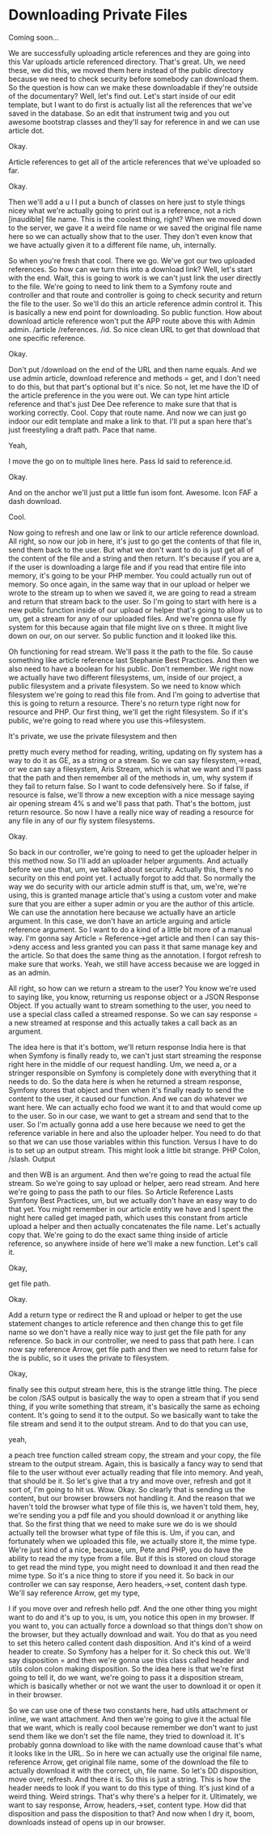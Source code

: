 # Downloading Private Files

Coming soon...

We are successfully uploading article references and they are going into this Var
uploads article referenced directory. That's great. Uh, we need these, we did this,
we moved them here instead of the public directory because we need to check security
before somebody can download them. So the question is how can we make these
downloadable if they're outside of the documentary? Well, let's find out. Let's start
inside of our edit template, but I want to do first is actually list all the
references that we've saved in the database. So an edit that instrument twig and you
out awesome bootstrap classes and they'll say for reference in and we can use article
dot.

Okay.

Article references to get all of the article references that we've uploaded so far.

Okay.

Then we'll add a u l I put a bunch of classes on here just to style things nicey what
we're actually going to print out is a reference, not a rich [inaudible] file name.
This is the coolest thing, right? When we moved down to the server, we gave it a
weird file name or we saved the original file name here so we can actually show that
to the user. They don't even know that we have actually given it to a different file
name, uh, internally.

So when you're fresh that cool. There we go. We've got our two uploaded references.
So how can we turn this into a download link? Well, let's start with the end. Wait,
this is going to work is we can't just link the user directly to the file. We're
going to need to link them to a Symfony route and controller and that route and
controller is going to check security and return the file to the user. So we'll do
this an article reference admin control it. This is basically a new end point for
downloading. So public function. How about download article reference won't put the
APP route above this with Admin admin. /article /references. /id. So nice clean URL
to get that download that one specific reference.

Okay.

Don't put /download on the end of the URL and then name equals. And we use admin
article, download reference and methods = get, and I don't need to do this, but that
part's optional but it's nice. So not, let me have the ID of the article preference
in the you were out. We can type hint article reference and that's just Dee Dee
reference to make sure that that is working correctly. Cool. Copy that route name.
And now we can just go indoor our edit template and make a link to that. I'll put a
span here that's just freestyling a draft path. Pace that name.

Yeah,

I move the go on to multiple lines here. Pass Id said to reference.id.

Okay.

And on the anchor we'll just put a little fun isom font. Awesome. Icon FAF a dash
download.

Cool.

Now going to refresh and one law or link to our article reference download. All
right, so now our job in here, it's just to go get the contents of that file in, send
them back to the user. But what we don't want to do is just get all of the content of
the file and a string and then return. It's because if you are a, if the user is
downloading a large file and if you read that entire file into memory, it's going to
be your PHP member. You could actually run out of memory. So once again, in the same
way that in our upload or helper we wrote to the stream up to when we saved it, we
are going to read a stream and return that stream back to the user. So I'm going to
start with here is a new public function inside of our upload or helper that's going
to allow us to um, get a stream for any of our uploaded files. And we're gonna use
fly system for this because again that file might live on s three. It might live down
on our, on our server. So public function and it looked like this.

Oh functioning for read stream. We'll pass it the path to the file. So cause
something like article reference last Stephanie Best Practices. And then we also need
to have a boolean for his public. Don't remember. We right now we actually have two
different filesystems, um, inside of our project, a public filesystem and a private
filesystem. So we need to know which filesystem we're going to read this file from.
And I'm going to advertise that this is going to return a resource. There's no return
type right now for resource and PHP. Our first thing, we'll get the right filesystem.
So if it's public, we're going to read where you use this->filesystem.

It's private, we use the private filesystem and then

pretty much every method for reading, writing, updating on fly system has a way to do
it as GE, as a string or a stream. So we can say filesystem,->read, or we can say a
filesystem, Aris Stream, which is what we want and I'll pass that the path and then
remember all of the methods in, um, why system if they fail to return false. So I
want to code defensively here. So if false, if resource is false, we'll throw a new
exception with a nice message saying air opening stream 4% s and we'll pass that
path. That's the bottom, just return resource. So now I have a really nice way of
reading a resource for any file in any of our fly system filesystems.

Okay.

So back in our controller, we're going to need to get the uploader helper in this
method now. So I'll add an uploader helper arguments. And actually before we use
that, um, we talked about security. Actually this, there's no security on this end
point yet. I actually forgot to add that. So normally the way we do security with our
article admin stuff is that, um, we're, we're using, this is granted manage article
that's using a custom voter and make sure that you are either a super admin or you
are the author of this article. We can use the annotation here because we actually
have an article argument. In this case, we don't have an article arguing and article
reference argument. So I want to do a kind of a little bit more of a manual way. I'm
gonna say Article = Reference->get article and then I can say this->deny access and
less granted you can pass it that same manage key and the article. So that does the
same thing as the annotation. I forgot refresh to make sure that works. Yeah, we
still have access because we are logged in as an admin.

All right, so how can we return a stream to the user? You know we're used to saying
like, you know, returning us response object or a JSON Response Object. If you
actually want to stream something to the user, you need to use a special class called
a streamed response. So we can say response = a new streamed at response and this
actually takes a call back as an argument.

The idea here is that it's bottom, we'll return response India here is that when
Symfony is finally ready to, we can't just start streaming the response right here in
the middle of our request handling. Um, we need a, or a stringer responsible on
Symfony is completely done with everything that it needs to do. So the data here is
when he returned a stream response, Symfony stores that object and then when it's
finally ready to send the content to the user, it caused our function. And we can do
whatever we want here. We can actually echo food we want it to and that would come up
to the user. So in our case, we want to get a stream and send that to the user. So
I'm actually gonna add a use here because we need to get the reference variable in
here and also the uploader helper. You need to do that so that we can use those
variables within this function. Versus I have to do is to set up an output stream.
This might look a little bit strange. PHP Colon, /slash. Output

and then WB is an argument. And then we're going to read the actual file stream. So
we're going to say upload or helper, aero read stream. And here we're going to pass
the path to our files. So Article Reference Lasts Symfony Best Practices, um, but we
actually don't have an easy way to do that yet. You might remember in our article
entity we have and I spent the night here called get imaged path, which uses this
constant from article upload a helper and then actually concatenates the file name.
Let's actually copy that. We're going to do the exact same thing inside of article
reference, so anywhere inside of here we'll make a new function. Let's call it.

Okay,

get file path.

Okay.

Add a return type or redirect the R and upload or helper to get the use statement
changes to article reference and then change this to get file name so we don't have a
really nice way to just get the file path for any reference. So back in our
controller, we need to pass that path here. I can now say reference Arrow, get file
path and then we need to return false for the is public, so it uses the private to
filesystem.

Okay,

finally see this output stream here, this is the strange little thing. The piece be
colon /SAS output is basically the way to open a stream that if you send thing, if
you write something that stream, it's basically the same as echoing content. It's
going to send it to the output. So we basically want to take the file stream and send
it to the output stream. And to do that you can use,

yeah,

a peach tree function called stream copy, the stream and your copy, the file stream
to the output stream. Again, this is basically a fancy way to send that file to the
user without ever actually reading that file into memory. And yeah, that should be
it. So let's give that a try and move over, refresh and got it sort of, I'm going to
hit us. Wow. Okay. So clearly that is sending us the content, but our browser
browsers not handling it. And the reason that we haven't told the browser what type
of file this is, we haven't told them, hey, we're sending you a pdf file and you
should download it or anything like that. So the first thing that we need to make
sure we do is we should actually tell the browser what type of file this is. Um, if
you can, and fortunately when we uploaded this file, we actually store it, the mime
type. We're just kind of a nice, because, um, Pete and PHP, you do have the ability
to read the my type from a file. But if this is stored on cloud storage to get read
the mind type, you might need to download it and then read the mime type. So it's a
nice thing to store if you need it. So back in our controller we can say response,
Aero headers,->set, content dash type. We'll say reference Arrow, get my type,

I if you move over and refresh hello pdf. And the one other thing you might want to
do and it's up to you, is um, you notice this open in my browser. If you want to, you
can actually force a download so that things don't show on the browser, but they
actually download and wait. You do that as you need to set this hetero called content
dash disposition. And it's kind of a weird header to create. So Symfony has a helper
for it. So check this out. We'll say disposition = and then we're gonna use this
class called header and utils colon colon making disposition. So the idea here is
that we're first going to tell it, do we want, we're going to pass it a disposition
stream, which is basically whether or not we want the user to download it or open it
in their browser.

So we can use one of these two constants here, had utils attachment or inline, we
want attachment. And then we're going to give it the actual file that we want, which
is really cool because remember we don't want to just send them like we don't set the
file name, they tried to download it. It's probably gonna download to like with the
name download cause that's what it looks like in the URL. So in here we can actually
use the original file name, reference Arrow, get original file name, some of the
download the file to actually download it with the correct, uh, file name. So let's
DD disposition, move over, refresh. And there it is. So this is just a string. This
is how the header needs to look if you want to do this type of thing. It's just kind
of a weird thing. Weird strings. That's why there's a helper for it. Ultimately, we
want to say response, Arrow, headers,->set, content type. How did that disposition
and pass the disposition to that? And now when I dry it, boom, downloads instead of
opens up in our browser.